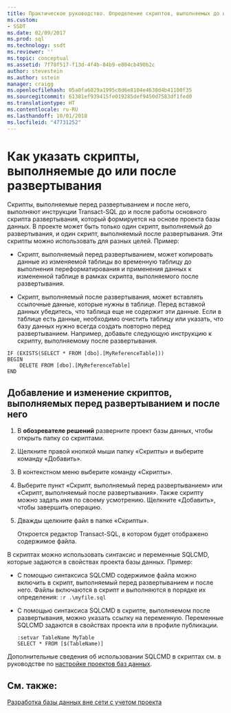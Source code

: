 ```yaml
---
title: Практическое руководство. Определение скриптов, выполняемых до или после развертывания | Документация Майкрософт
ms.custom:
- SSDT
ms.date: 02/09/2017
ms.prod: sql
ms.technology: ssdt
ms.reviewer: ''
ms.topic: conceptual
ms.assetid: 7f78f517-f13d-4f4b-84b9-e804cb490b2c
author: stevestein
ms.author: sstein
manager: craigg
ms.openlocfilehash: 05a0fa6029a1995c8d6e8104e4638d4b41100f35
ms.sourcegitcommit: 61381ef939415fe019285def9450d7583df1fed0
ms.translationtype: HT
ms.contentlocale: ru-RU
ms.lasthandoff: 10/01/2018
ms.locfileid: "47731252"
---
```

# <a name="how-to-specify-predeployment-or-postdeployment-scripts"></a>Как указать скрипты, выполняемые до или после развертывания
Скрипты, выполняемые перед развертыванием и после него, выполняют инструкции Transact\-SQL до и после работы основного скрипта развертывания, который формируется на основе проекта базы данных. В проекте может быть только один скрипт, выполняемый до развертывания, и один скрипт, выполняемый после развертывания. Эти скрипты можно использовать для разных целей. Пример:  
  
-   Скрипт, выполняемый перед развертыванием, может копировать данные из изменяемой таблицы во временную таблицу до выполнения переформатирования и применения данных к измененной таблице в рамках скрипта, выполняемого после развертывания.  
  
-   Скрипт, выполняемый после развертывания, может вставлять ссылочные данные, которые нужны в таблице. Перед вставкой данных убедитесь, что таблица еще не содержит эти данные. Если в таблице есть данные, необходимо очистить таблицу или указать, что базу данных нужно всегда создать повторно перед развертыванием. Например, добавьте следующую инструкцию к скрипту, выполняемому после развертывания.  
  
```  
IF (EXISTS(SELECT * FROM [dbo].[MyReferenceTable]))  
BEGIN  
    DELETE FROM [dbo].[MyReferenceTable]  
END  
```  
  
## <a name="to-add-and-modify-a-pre--or-post-deployment-script"></a>Добавление и изменение скриптов, выполняемых перед развертыванием и после него  
  
1.  В **обозревателе решений** разверните проект базы данных, чтобы открыть папку со скриптами.  
  
2.  Щелкните правой кнопкой мыши папку «Скрипты» и выберите команду «Добавить».  
  
3.  В контекстном меню выберите команду «Скрипты».  
  
4.  Выберите пункт «Скрипт, выполняемый перед развертыванием» или «Скрипт, выполняемый после развертывания». Также скрипту можно задать имя по своему усмотрению. Щелкните «Добавить», чтобы завершить операцию.  
  
5.  Дважды щелкните файл в папке «Скрипты».  
  
    Откроется редактор Transact\-SQL, в котором будет отображено содержимое файла.  
  
В скриптах можно использовать синтаксис и переменные SQLCMD, которые задаются в свойствах проекта базы данных. Пример:  
  
-   С помощью синтаксиса SQLCMD содержимое файла можно включить в скрипт, выполняемый перед развертыванием и после него. Файлы включаются в скрипт и выполняются в порядке их определения: `:r .\myfile.sql`  
  
-   С помощью синтаксиса SQLCMD в скрипте, выполняемом после развертывания, можно указать ссылку на переменную. Переменные SQLCMD задаются в свойствах проекта или в профиле публикации.  
  
    ```  
    :setvar TableName MyTable  
    SELECT * FROM [$(TableName)]  
    ```  
  
Дополнительные сведения об использовании SQLCMD в скриптах см. в руководстве по [настройке проектов баз данных](../ssdt/database-project-settings.md).  
  
## <a name="see-also"></a>См. также:  
[Разработка базы данных вне сети с учетом проекта](../ssdt/project-oriented-offline-database-development.md)  
  
